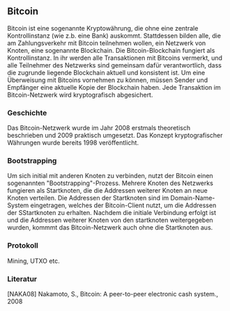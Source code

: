 
## Bitcoin 

Bitcoin ist eine sogenannte Kryptowährung, die ohne eine zentrale Kontrollinstanz (wie z.b. eine Bank) auskommt. Stattdessen bilden alle, die am Zahlungsverkehr mit Bitcoin teilnehmen wollen, ein Netzwerk von Knoten, eine sogenannte Blockchain. Die Bitcoin-Blockchain fungiert als Kontrollinstanz. In ihr werden alle Transaktionen mit Bitcoins vermerkt, und alle Teilnehmer des Netzwerks sind gemeinsam dafür verantwortlich, dass die zugrunde liegende Blockchain aktuell und konsistent ist. Um eine Überweisung mit Bitcoins vornehmen zu können, müssen Sender und Empfänger eine aktuelle Kopie der Blockchain haben. Jede Transaktion im Bitcoin-Netzwerk wird kryptografisch abgesichert.

### Geschichte

Das Bitcoin-Netzwerk wurde im Jahr 2008 erstmals theoretisch beschrieben und 2009 praktisch umgesetzt. Das Konzept kryptografischer Währungen wurde bereits 1998 veröffentlicht.

### Bootstrapping

Um sich initial mit anderen Knoten zu verbinden, nutzt der Bitcoin einen sogenannten "Bootstrapping"-Prozess. Mehrere Knoten des Netzwerks fungieren als Startknoten, die die Addressen weiterer Knoten an neue Knoten verteilen. Die Addressen der Startknoten sind im Domain-Name-System eingetragen, welches der Bitcoin-Client nutzt, um die Addressen der SStartknoten zu erhalten. Nachdem die initiale Verbindung erfolgt ist und die Addressen weiterer Knoten von den startknoten weitergegeben wurden, kommmt das Bitcoin-Netzwerk auch ohne die Startknoten aus.

### Protokoll

Mining, UTXO etc.

### Literatur

[NAKA08] Nakamoto, S., Bitcoin: A peer-to-peer electronic cash system., 2008

